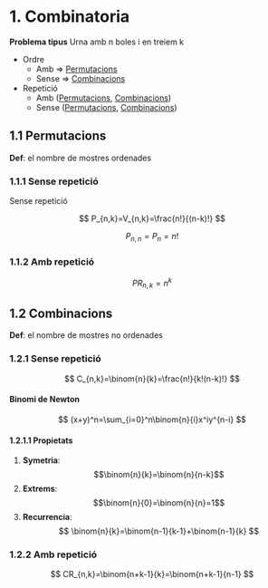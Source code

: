 # 1. Combinatoria

**Problema tipus**
Urna amb n boles i en treiem k

- Ordre
  - Amb => [Permutacions](#11-permutacions)
  - Sense => [Combinacions](#12-combinacions)
- Repetició
  - Amb ([Permutacions](#112-amb-repetici), [Combinacions](#122-amb-repetici))
  - Sense ([Permutacions](#111-sense-repetici), [Combinacions](#121-sense-repetici))

## 1.1 Permutacions

**Def**: el nombre de mostres ordenades

### 1.1.1 Sense repetició

Sense repetició

$$
P_{n,k}=V_{n,k}=\frac{n!}{(n-k)!}
$$

$$
P_{n,n}=P_n=n!
$$

### 1.1.2 Amb repetició

$$
PR_{n,k}=n^k
$$

## 1.2 Combinacions

**Def**: el nombre de mostres no ordenades

### 1.2.1 Sense repetició

$$
C_{n,k}=\binom{n}{k}=\frac{n!}{k!(n-k)!}
$$

#### Binomi de Newton

$$
(x+y)^n=\sum_{i=0}^n\binom{n}{i}x^iy^{n-i}
$$

#### 1.2.1.1 Propietats

1. **Symetria**:$$\binom{n}{k}=\binom{n}{n-k}$$
2. **Extrems**:$$\binom{n}{0}=\binom{n}{n}=1$$
3. **Recurrencia**:
   $$
   \binom{n}{k}=\binom{n-1}{k-1}+\binom{n-1}{k}
   $$

### 1.2.2 Amb repetició

$$
CR_{n,k}=\binom{n+k-1}{k}=\binom{n+k-1}{n-1}
$$
